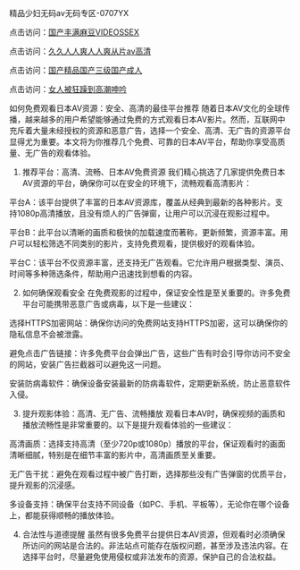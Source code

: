 精品少妇无码av无码专区-0707YX

点击访问：<a href="https://rtj-3zo.pages.dev/">国产丰满麻豆VIDEOSSEX</a>

点击访问：<a href="https://vassv.pages.dev/">久久人人爽人人爽从片av高清</a>

点击访问：<a href="https://gsd-agv.pages.dev/">国产精品国产三级国产成人</a>

点击访问：<a href="https://gda-c7m.pages.dev/">女人被狂躁到高潮呻吟</a>

如何免费观看日本AV资源：安全、高清的最佳平台推荐
随着日本AV文化的全球传播，越来越多的用户希望能够通过免费的方式观看日本AV影片。然而，互联网中充斥着大量未经授权的资源和恶意广告，选择一个安全、高清、无广告的资源平台显得尤为重要。本文将为你推荐几个免费、可靠的日本AV平台，帮助你享受高质量、无广告的观看体验。

1. 推荐平台：高清、流畅、日本AV免费资源
我们精心挑选了几家提供免费日本AV资源的平台，确保你可以在安全的环境下，流畅观看高清影片：

平台A：该平台提供了丰富的日本AV资源库，覆盖从经典到最新的各种影片。支持1080p高清播放，且没有烦人的广告弹窗，让用户可以沉浸在观影过程中。

平台B：此平台以清晰的画质和极快的加载速度而著称，更新频繁，资源丰富。用户可以轻松筛选不同类别的影片，支持免费观看，提供极好的观看体验。

平台C：该平台不仅资源丰富，还支持无广告观看。它允许用户根据类型、演员、时间等多种筛选条件，帮助用户迅速找到想看的内容。

2. 如何确保观看安全
在免费观影的过程中，保证安全性是至关重要的。许多免费平台可能携带恶意广告或病毒，以下是一些建议：

选择HTTPS加密网站：确保你访问的免费网站支持HTTPS加密，这可以确保你的隐私信息不会被泄露。

避免点击广告链接：许多免费平台会弹出广告，这些广告有时会引导你访问不安全的网站，安装广告拦截器可以避免这一问题。

安装防病毒软件：确保设备安装最新的防病毒软件，定期更新系统，防止恶意软件入侵。

3. 提升观影体验：高清、无广告、流畅播放
观看日本AV时，确保视频的画质和播放流畅性是非常重要的。以下是提升观看体验的一些建议：

高清画质：选择支持高清（至少720p或1080p）播放的平台，保证观看时的画面清晰细腻，特别是在细节丰富的影片中，高清画质至关重要。

无广告干扰：避免在观看过程中被广告打断，选择那些没有广告弹窗的优质平台，提升观影的沉浸感。

多设备支持：确保平台支持不同设备（如PC、手机、平板等），无论你在哪个设备上，都能获得顺畅的播放体验。

4. 合法性与道德提醒
虽然有很多免费平台提供日本AV资源，但观看时必须确保所访问的网站是合法的。非法站点可能存在版权问题，甚至涉及违法内容。在选择平台时，尽量避免使用侵权或非法发布的资源，保护自己的合法权益。

<span style="display:none;">[Canonical link]( https://github.com/mm20250707/mm8 ）</span>

